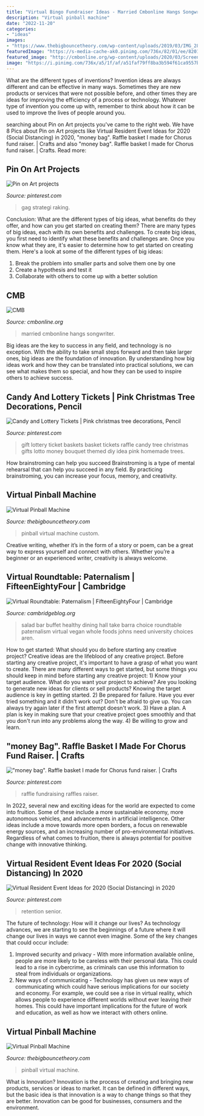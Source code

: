 ```yaml
---
title: "Virtual Bingo Fundraiser Ideas - Married Cmbonline Hangs Songwriter"
description: "Virtual pinball machine"
date: "2022-11-20"
categories:
- "ideas"
images:
- "https://www.thebigbouncetheory.com/wp-content/uploads/2019/03/IMG_2826-e1551894807168.jpg"
featuredImage: "https://s-media-cache-ak0.pinimg.com/736x/82/01/ee/8201eec55ce2c39686ddbbb8383ff5c8.jpg"
featured_image: "http://cmbonline.org/wp-content/uploads/2020/03/Screen-Shot-2020-03-30-at-7.46.23-PM.png"
image: "https://i.pinimg.com/736x/a5/1f/af/a51faf79ff8ba3b594f61ca9557bcbe2.jpg"
---
```



What are the different types of inventions?
Invention ideas are always different and can be effective in many ways. Sometimes they are new products or services that were not possible before, and other times they are ideas for improving the efficiency of a process or technology. Whatever type of invention you come up with, remember to think about how it can be used to improve the lives of people around you.

	

		
searching about Pin on Art projects you've came to the right web. We have 8 Pics about Pin on Art projects like Virtual Resident Event Ideas for 2020 (Social Distancing) in 2020, &quot;money bag&quot;. Raffle basket I made for Chorus fund raiser. | Crafts and also &quot;money bag&quot;. Raffle basket I made for Chorus fund raiser. | Crafts. Read more:
		
    
## Pin On Art Projects

<img loading=lazy src="https://i.pinimg.com/originals/df/ec/94/dfec948da01bb18048eb1d4b017f3bfb.jpg" onerror="this.onerror=null;this.src='https://tse3.mm.bing.net/th?id=OIP.cUhxZMkUryfBvclgXo5s5QHaJ4&amp;pid=15.1';" alt="Pin on Art projects">

_Source: pinterest.com_

>gag strategi raking. 

	

Conclusion: What are the different types of big ideas, what benefits do they offer, and how can you get started on creating them?
There are many types of big ideas, each with its own benefits and challenges. To create big ideas, you first need to identify what these benefits and challenges are. Once you know what they are, it's easier to determine how to get started on creating them. Here's a look at some of the different types of big ideas:
1. Break the problem into smaller parts and solve them one by one
2. Create a hypothesis and test it
3. Collaborate with others to come up with a better solution

    
## CMB

<img loading=lazy src="http://cmbonline.org/wp-content/uploads/2020/03/Screen-Shot-2020-03-30-at-7.46.23-PM.png" onerror="this.onerror=null;this.src='https://tse2.mm.bing.net/th?id=OIP.y--BVut_y8-xwWsM1sk4ZgHaJ8&amp;pid=15.1';" alt="CMB">

_Source: cmbonline.org_

>married cmbonline hangs songwriter. 

	

Big ideas are the key to success in any field, and technology is no exception. With the ability to take small steps forward and then take larger ones, big ideas are the foundation of innovation. By understanding how big ideas work and how they can be translated into practical solutions, we can see what makes them so special, and how they can be used to inspire others to achieve success.

    
## Candy And Lottery Tickets | Pink Christmas Tree Decorations, Pencil

<img loading=lazy src="https://i.pinimg.com/736x/70/90/8a/70908a868edfd2b83169a0627e51a22d--gift-ideas-diy-gift-basket-ideas.jpg" onerror="this.onerror=null;this.src='https://tse3.mm.bing.net/th?id=OIP.79ziQ3L_A9JhTm5_QL8EDgHaJ4&amp;pid=15.1';" alt="Candy and Lottery Tickets | Pink christmas tree decorations, Pencil">

_Source: pinterest.com_

>gift lottery ticket baskets basket tickets raffle candy tree christmas gifts lotto money bouquet themed diy idea pink homemade trees. 

	

How brainstroming can help you succeed
Brainstroming is a type of mental rehearsal that can help you succeed in any field. By practicing brainstroming, you can increase your focus, memory, and creativity.

    
## Virtual Pinball Machine

<img loading=lazy src="https://www.thebigbouncetheory.com/wp-content/uploads/2019/03/IMG_2826-e1551894807168.jpg" onerror="this.onerror=null;this.src='https://tse1.mm.bing.net/th?id=OIP.jRAVbdwlcEF1JkXIdsW5LwHaJ4&amp;pid=15.1';" alt="Virtual Pinball Machine">

_Source: thebigbouncetheory.com_

>pinball virtual machine custom. 

	

Creative writing, whether it’s in the form of a story or poem, can be a great way to express yourself and connect with others. Whether you’re a beginner or an experienced writer, creativity is always welcome.

    
## Virtual Roundtable: Paternalism | FifteenEightyFour | Cambridge

<img loading=lazy src="http://www.cambridgeblog.org/wp-content/uploads/2013/02/Johns_Inc_Salad_Bar_Buffet.jpg" onerror="this.onerror=null;this.src='https://tse4.mm.bing.net/th?id=OIP.3ZSW7DTOEveBEAs-9T_2CwHaFj&amp;pid=15.1';" alt="Virtual Roundtable: Paternalism | FifteenEightyFour | Cambridge">

_Source: cambridgeblog.org_

>salad bar buffet healthy dining hall take barra choice roundtable paternalism virtual vegan whole foods johns need university choices aren. 

	

How to get started: What should you do before starting any creative project?
Creative ideas are the lifeblood of any creative project. Before starting any creative project, it's important to have a grasp of what you want to create. There are many different ways to get started, but some things you should keep in mind before starting any creative project: 1) Know your target audience. What do you want your project to achieve? Are you looking to generate new ideas for clients or sell products? Knowing the target audience is key in getting started. 2) Be prepared for failure. Have you ever tried something and it didn't work out? Don't be afraid to give up. You can always try again later if the first attempt doesn't work. 3) Have a plan. A plan is key in making sure that your creative project goes smoothly and that you don't run into any problems along the way. 4) Be willing to grow and learn.

    
## &quot;money Bag&quot;. Raffle Basket I Made For Chorus Fund Raiser. | Crafts

<img loading=lazy src="https://s-media-cache-ak0.pinimg.com/736x/82/01/ee/8201eec55ce2c39686ddbbb8383ff5c8.jpg" onerror="this.onerror=null;this.src='https://tse3.mm.bing.net/th?id=OIP.h3Efw6Z4xsgRLCi-vZai2wHaJ3&amp;pid=15.1';" alt="&quot;money bag&quot;. Raffle basket I made for Chorus fund raiser. | Crafts">

_Source: pinterest.com_

>raffle fundraising raffles raiser. 

	

In 2022, several new and exciting ideas for the world are expected to come into fruition. Some of these include a more sustainable economy, more autonomous vehicles, and advancements in artificial intelligence. Other ideas include a move towards more open borders, a focus on renewable energy sources, and an increasing number of pro-environmental initiatives. Regardless of what comes to fruition, there is always potential for positive change with innovative thinking.

    
## Virtual Resident Event Ideas For 2020 (Social Distancing) In 2020

<img loading=lazy src="https://i.pinimg.com/736x/a5/1f/af/a51faf79ff8ba3b594f61ca9557bcbe2.jpg" onerror="this.onerror=null;this.src='https://tse3.mm.bing.net/th?id=OIP.3rwymWKLF4dq1eSEKe8bFQHaLH&amp;pid=15.1';" alt="Virtual Resident Event Ideas for 2020 (Social Distancing) in 2020">

_Source: pinterest.com_

>retention senior. 

	

The future of technology: How will it change our lives?
As technology advances, we are starting to see the beginnings of a future where it will change our lives in ways we cannot even imagine. Some of the key changes that could occur include: 
1. Improved security and privacy - With more information available online, people are more likely to be careless with their personal data. This could lead to a rise in cybercrime, as criminals can use this information to steal from individuals or organizations. 
2. New ways of communicating - Technology has given us new ways of communicating which could have serious implications for our society and economy. For example, we could see a rise in virtual reality, which allows people to experience different worlds without ever leaving their homes. This could have important implications for the future of work and education, as well as how we interact with others online. 

    
## Virtual Pinball Machine

<img loading=lazy src="https://www.thebigbouncetheory.com/wp-content/uploads/2019/03/IMG_2829-e1551894921384.jpg" onerror="this.onerror=null;this.src='https://tse1.mm.bing.net/th?id=OIP.6Dnql2Jp5KpU-mf9qKRiGgHaJ4&amp;pid=15.1';" alt="Virtual Pinball Machine">

_Source: thebigbouncetheory.com_

>pinball virtual machine. 

	

What is Innovation?
Innovation is the process of creating and bringing new products, services or ideas to market. It can be defined in different ways, but the basic idea is that innovation is a way to change things so that they are better. Innovation can be good for businesses, consumers and the environment.

